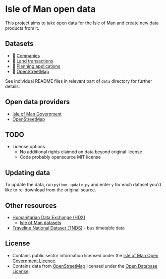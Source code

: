 # Isle of Man open data

This project aims to take open data for the Isle of Man and create new data products from it.

## Datasets

  * :file_folder: [Companies](https://github.com/dankarran/isleofman-opendata/tree/main/data/gov.im/companies/)
  * :file_folder: [Land transactions](https://github.com/dankarran/isleofman-opendata/tree/main/data/gov.im/land-transactions/)
  * :file_folder: [Planning applications](https://github.com/dankarran/isleofman-opendata/tree/main/data/gov.im/planning-applications/)
  * :file_folder: [OpenStreetMap](https://github.com/dankarran/isleofman-opendata/tree/main/data/openstreetmap/)

See individual README files in relevant part of `data` directory for further details.

## Open data providers

  * [Isle of Man Government](https://www.gov.im/about-the-government/government/open-data/)
  * [OpenStreetMap](https://www.openstreetmap.org/#map=10/54.2283/-4.5792)

## TODO

  * License options
    * No additional rights claimed on data beyond original license
    * Code probably opensource MIT license

## Updating data

To update the data, run `python update.py` and enter `y` for each dataset you'd like to re-download from the original 
source.

## Other resources

  * [Humanitarian Data Exchange (HDX)](https://data.humdata.org)
    * [Isle of Man datasets](https://data.humdata.org/group/imn)
  * [Traveline National Dataset (TNDS)](https://www.travelinedata.org.uk/traveline-open-data/traveline-national-dataset/) - bus timetable data

## License

  * Contains public sector information licensed under the [Isle of Man Open Government Licence](https://www.gov.im/about-this-site/open-government-licence/).
  * Contains data from [OpenStreetMap](https://www.openstreetmap.org/#map=10/54.2283/-4.5792) licensed under the [Open Database License](https://www.openstreetmap.org/copyright).